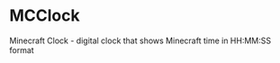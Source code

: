 MCClock
=============

Minecraft Clock - digital clock that shows Minecraft time in HH:MM:SS format
